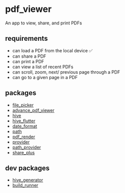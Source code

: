 # pdf_viewer

An app to view, share, and print PDFs

## requirements

* can load a PDF from the local device  :white_check_mark:
* can share a PDF
* can print a PDF
* can view a list of recent PDFs
* can scroll, zoom, next/ previous page through a PDF
* can go to a given page in a PDF

## packages

* [file_picker](https://pub.dev/packages/file_picker)
* [advance_pdf_viewer](https://pub.dev/packages/advance_pdf_viewer)
* [hive](https://pub.dev/packages/hive)
* [hive_flutter](https://pub.dev/packages/hive_flutter)
* [date_format](https://pub.dev/packages/date_format)
* [path](https://pub.dev/packages/path)
* [pdf_render](https://pub.dev/packages/pdf_render)
* [provider](https://pub.dev/packages/provider)
* [path_provider](https://pub.dev/packages/path_provider)
* [share_plus](https://pub.dev/packages/share_plus)

## dev packages

* [hive_generator](https://pub.dev/packages/hive_generator)
* [build_runner](https://pub.dev/packages/build_runner)
